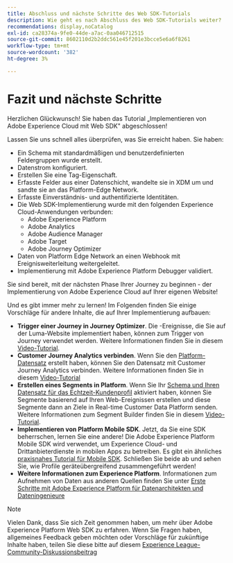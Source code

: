 ```yaml
---
title: Abschluss und nächste Schritte des Web SDK-Tutorials
description: Wie geht es nach Abschluss des Web SDK-Tutorials weiter?
recommendations: display,noCatalog
exl-id: ca28374a-9fe0-44de-a7ac-0aa046712515
source-git-commit: 8602110d2b2ddc561e45f201e3bcce5e6a6f8261
workflow-type: tm+mt
source-wordcount: '382'
ht-degree: 3%

---
```


# Fazit und nächste Schritte

Herzlichen Glückwunsch! Sie haben das Tutorial „Implementieren von Adobe Experience Cloud mit Web SDK&quot; abgeschlossen!

Lassen Sie uns schnell alles überprüfen, was Sie erreicht haben. Sie haben:

* Ein Schema mit standardmäßigen und benutzerdefinierten Feldergruppen wurde erstellt.
* Datenstrom konfiguriert.
* Erstellen Sie eine Tag-Eigenschaft.
* Erfasste Felder aus einer Datenschicht, wandelte sie in XDM um und sandte sie an das Platform-Edge Network.
* Erfasste Einverständnis- und authentifizierte Identitäten.
* Die Web SDK-Implementierung wurde mit den folgenden Experience Cloud-Anwendungen verbunden:
   * Adobe Experience Platform
   * Adobe Analytics
   * Adobe Audience Manager
   * Adobe Target
   * Adobe Journey Optimizer
* Daten von Platform Edge Network an einen Webhook mit Ereignisweiterleitung weitergeleitet.
* Implementierung mit Adobe Experience Platform Debugger validiert.

Sie sind bereit, mit der nächsten Phase Ihrer Journey zu beginnen - der Implementierung von Adobe Experience Cloud auf Ihrer eigenen Website!

Und es gibt immer mehr zu lernen! Im Folgenden finden Sie einige Vorschläge für andere Inhalte, die auf Ihrer Implementierung aufbauen:


* **Trigger einer Journey in Journey Optimizer**. Die -Ereignisse, die Sie auf der Luma-Website implementiert haben, können zum Trigger von Journey verwendet werden. Weitere Informationen finden Sie in diesem [Video-Tutorial](https://experienceleague.adobe.com/en/docs/journey-optimizer-learn/tutorials/create-journeys/use-case-transactional-journey).
* **Customer Journey Analytics verbinden**. Wenn Sie den [Platform-Datensatz](setup-experience-platform.md) erstellt haben, können Sie den Datensatz mit Customer Journey Analytics verbinden. Weitere Informationen finden Sie in diesem [Video-Tutorial](https://experienceleague.adobe.com/en/docs/customer-journey-analytics-learn/tutorials/connections/connecting-customer-journey-analytics-to-data-sources-in-platform)
* **Erstellen eines Segments in Platform**. Wenn Sie Ihr [Schema und Ihren Datensatz für das Echtzeit-Kundenprofil](setup-experience-platform.md) aktiviert haben, können Sie Segmente basierend auf Ihren Web-Ereignissen erstellen und diese Segmente dann an Ziele in Real-time Customer Data Platform senden. Weitere Informationen zum Segment Builder finden Sie in diesem [Video-Tutorial](https://experienceleague.adobe.com/en/docs/platform-learn/tutorials/audiences/create-audiences).
* **Implementieren von Platform Mobile SDK**. Jetzt, da Sie eine SDK beherrschen, lernen Sie eine andere! Die Adobe Experience Platform Mobile SDK wird verwendet, um Experience Cloud- und Drittanbieterdienste in mobilen Apps zu betreiben. Es gibt ein ähnliches [praxisnahes Tutorial für Mobile SDK](https://experienceleague.adobe.com/en/docs/platform-learn/implement-mobile-sdk/overview). Schließen Sie beide ab und sehen Sie, wie Profile geräteübergreifend zusammengeführt werden!
* **Weitere Informationen zum Experience Platform**. Informationen zum Aufnehmen von Daten aus anderen Quellen finden Sie unter [Erste Schritte mit Adobe Experience Platform für Datenarchitekten und Dateningenieure](https://experienceleague.adobe.com/en/docs/platform-learn/getting-started-for-data-architects-and-data-engineers/overview)


>[!NOTE]
>
>Vielen Dank, dass Sie sich Zeit genommen haben, um mehr über Adobe Experience Platform Web SDK zu erfahren. Wenn Sie Fragen haben, allgemeines Feedback geben möchten oder Vorschläge für zukünftige Inhalte haben, teilen Sie diese bitte auf diesem [Experience League-Community-Diskussionsbeitrag](https://experienceleaguecommunities.adobe.com/t5/adobe-experience-platform-data/tutorial-discussion-implement-adobe-experience-cloud-with-web/td-p/444996)
